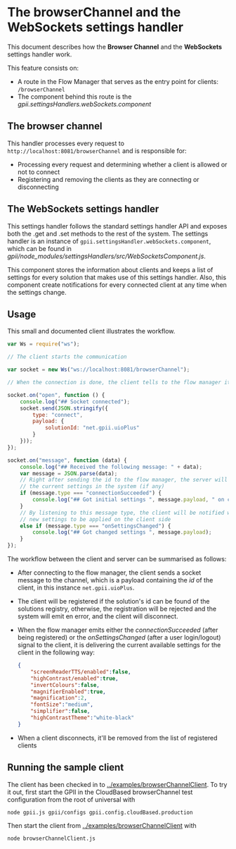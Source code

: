 # The browserChannel and the WebSockets settings handler

This document describes how the __Browser Channel__ and the __WebSockets__ settings handler work.

This feature consists on:

* A route in the Flow Manager that serves as the entry point for clients: `/browserChannel`
* The component behind this route is the _gpii.settingsHandlers.webSockets.component_

## The browser channel

This handler processes every request to `http://localhost:8081/browserChannel` and is responsible for:

* Processing every request and determining whether a client is allowed or not to connect
* Registering and removing the clients as they are connecting or disconnecting

## The WebSockets settings handler

This settings handler follows the standard settings handler API and exposes both the .get and .set methods to the rest
of the system.  The settings handler is an instance of `gpii.settingsHandler.webSockets.component`, which can be found
in _gpii/node_modules/settingsHandlers/src/WebSocketsComponent.js_.

This component stores the information about clients and keeps a list of settings for every solution that makes use of
this settings handler.  Also, this component create notifications for every connected client at any time when the
settings change.

## Usage

This small and documented client illustrates the workflow.

```javascript
var Ws = require("ws");

// The client starts the communication

var socket = new Ws("ws://localhost:8081/browserChannel");

// When the connection is done, the client tells to the flow manager its id

socket.on("open", function () {
    console.log("## Socket connected");
    socket.send(JSON.stringify({
        type: "connect",
        payload: {
            solutionId: "net.gpii.uioPlus"
        }
    }));
});

socket.on("message", function (data) {
    console.log("## Received the following message: " + data);
    var message = JSON.parse(data);
    // Right after sending the id to the flow manager, the server will return back
    // the current settings in the system (if any)
    if (message.type === "connectionSucceeded") {
        console.log("## Got initial settings ", message.payload, " on connection");
    }
    // By listening to this message type, the client will be notified when the system has
    // new settings to be applied on the client side
    else if (message.type === "onSettingsChanged") {
        console.log("## Got changed settings ", message.payload);
    }
});
```

The workflow between the client and server can be summarised as follows:

* After connecting to the flow manager, the client sends a socket message to the channel, which is a payload containing
  the *id* of the client, in this instance `net.gpii.uioPlus`.
* The client will be registered if the solution's id can be found of the solutions registry, otherwise, the registration
  will be rejected and the system will emit en error, and the client will disconnect.
* When the flow manager emits either the _connectionSucceeded_ (after being registered) or the _onSettingsChanged_
  (after a user login/logout) signal to the client, it is delivering the current available settings for the client in
  the following way:

    ```json
    {
        "screenReaderTTS/enabled":false,
        "highContrast/enabled":true,
        "invertColours":false,
        "magnifierEnabled":true,
        "magnification":2,
        "fontSize":"medium",
        "simplifier":false,
        "highContrastTheme":"white-black"
    }
    ```
* When a client disconnects, it'll be removed from the list of registered clients

## Running the sample client

The client has been checked in to [../examples/browserChannelClient](../examples/browserChannelClient). To try it out, first
start the GPII in the CloudBased browserChannel test configuration from the root of universal with

    node gpii.js gpii/configs gpii.config.cloudBased.production

Then start the client from [../examples/browserChannelClient](../examples/browserChannelClient) with

    node browserChannelClient.js

